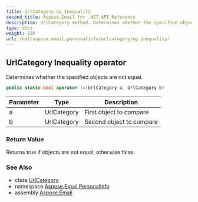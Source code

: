 ```yaml
---
title: UrlCategory.op_Inequality
second_title: Aspose.Email for .NET API Reference
description: UrlCategory method. Determines whether the specified objects are not equal
type: docs
weight: 220
url: /net/aspose.email.personalinfo/urlcategory/op_inequality/
---
```

## UrlCategory Inequality operator

Determines whether the specified objects are not equal.

```csharp
public static bool operator !=(UrlCategory a, UrlCategory b)
```

| Parameter | Type | Description |
| --- | --- | --- |
| a | UrlCategory | First object to compare |
| b | UrlCategory | Second object to compare |

### Return Value

Returns true if objects are not equal, otherwise false.

### See Also

* class [UrlCategory](../)
* namespace [Aspose.Email.PersonalInfo](../../urlcategory/)
* assembly [Aspose.Email](../../../)


